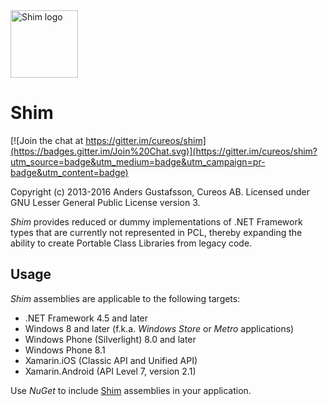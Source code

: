 <img src="NuGet/shim.png" alt="Shim logo" height="108" />

Shim
=======

[![Join the chat at https://gitter.im/cureos/shim](https://badges.gitter.im/Join%20Chat.svg)](https://gitter.im/cureos/shim?utm_source=badge&utm_medium=badge&utm_campaign=pr-badge&utm_content=badge)

Copyright (c) 2013-2016 Anders Gustafsson, Cureos AB. Licensed under GNU Lesser General Public License version 3.<br />

*Shim* provides reduced or dummy implementations of .NET Framework types that are currently not represented in PCL, thereby expanding the ability to create Portable Class Libraries from legacy code.


Usage
-----

*Shim* assemblies are applicable to the following targets:

* .NET Framework 4.5 and later
* Windows 8 and later (f.k.a. *Windows Store* or *Metro* applications)
* Windows Phone (Silverlight) 8.0 and later
* Windows Phone 8.1
* Xamarin.iOS (Classic API and Unified API)
* Xamarin.Android (API Level 7, version 2.1)

Use *NuGet* to include [Shim](https://www.nuget.org/packages/shim) assemblies in your application.
